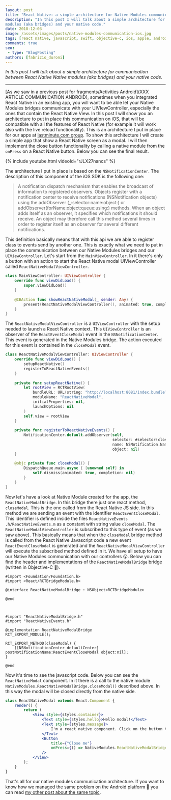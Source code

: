 ```yaml
---
layout: post
title: "React Native: a simple architecture for Native Modules communication with your UIViewController on iOS"
description: "In this post I will talk about a simple architecture for communication between React Native Native 
modules (aka bridges) and your native code."
date: 2018-12-03
image: /assets/images/posts/native-modules-communication-ios.jpg
tags: [react native, javascript, swift, objective-c, ios, apple, android, java, mobile application development]
comments: true
seo:
 - type: "BlogPosting"
authors: [fabrizio_duroni]
---
```


*In this post I will talk about a simple architecture for communication between React Native Native 
 modules (aka bridges) and your native code.*

---

[As we saw in a previous post for fragments/Activities Android](XXX ARTICLE COMMUNICATION ANDROID), sometimes when you 
integrated React Native in an existing app, you will want to be able let your Native Modules bridges communicate with
 your UIVIewController, especially the ones that contain the React Native View. In this post I will show you an 
 architecture to put in place this communication on iOS, that will be compatible with all the features of React 
 Native (for example it will work also with the live reload functionality). This is an architecture I put in place 
 for our apps at [lastminute.com group](https://lmgroup.lastminute.com/ "lastminute.com").
To show this architecture I will create a simple app that show a React Native screen as a modal. I will then 
implement the close button functionality by calling a native module from the `onPress` on a React Native button.
Below you can see the final result.

{% include youtube.html videoId="rJLX27nancs" %}

The architecture I put in place is based on the `NSNotificationCenter`. The description of this component of the iOS 
SDK is the following one:

> A notification dispatch mechanism that enables the broadcast of information to registered observers. Objects 
register with a notification center to receive notifications (NSNotification objects) using the addObserver
(_:selector:name:object:) or addObserver(forName:object:queue:using:) methods. When an object adds itself as an 
observer, it specifies which notifications it should receive. An object may therefore call this method several times 
in order to register itself as an observer for several different notifications.

This definition basically means that with this api we are able to register class to events send by another one. This 
is exactly what we need to put in place the communication between our Native Modules bridges and our `UIViewController`.
Let's start from the `MainViewController`. In it there's only a button with an action to start the React Native modal
 UIViewController called `ReactNativeModalViewController`.
 
 ```swift
 class MainViewController: UIViewController {
     override func viewDidLoad() {
         super.viewDidLoad()
     }
     
     @IBAction func showReactNativeModal(_ sender: Any) {
         present(ReactNativeModalViewController(), animated: true, completion: nil)
     }
 }
 ```

The `ReactNativeModalViewController` is a `UIViewController` with the setup needed to launch a React Native context. This 
`UIViewController` is an observer of the `ReactEventCloseModal` event in the `NSNotificationCenter`. This event is 
generated in the Native Modules bridge. The action executed for this event is contained in the `closeModal` event.

```swift
class ReactNativeModalViewController: UIViewController {
    override func viewDidLoad() {
        setupReactNative()
        registerToReactNativeEvents()
    }
    
    private func setupReactNative() {
        let rootView = RCTRootView(
            bundleURL: URL(string: "http://localhost:8081/index.bundle?platform=ios"),
            moduleName: "ReactNativeModal",
            initialProperties: nil,
            launchOptions: nil
        )
        self.view = rootView
    }
    
    private func registerToReactNativeEvents() {
        NotificationCenter.default.addObserver(self,
                                               selector: #selector(closeModal),
                                               name: NSNotification.Name(rawValue: ReactEventCloseModal),
                                               object: nil)
    }
    
    @objc private func closeModal() {
        DispatchQueue.main.async { [unowned self] in
            self.dismiss(animated: true, completion: nil)
        }
    }
}
```

Now let's have a look at Native Module created for the app, the `ReactNativeModalBridge`. In this bridge there just 
one react method, `closeModal`. This is the one called from the React Native JS side. In this method we are sending 
an event with the identifier `ReactEventCloseModal`. This identifier is defined inside the files `ReactNativeEvents
.h/ReactNativeEvents.m` as a constant with string value `closeModal`. 
The `ReactNativeModalViewController` is subscribed to this type of event (as we saw above). This basically means that
 when the `closeModal` bridge method is called from the React Native Javascript 
code a new event `ReactEventCloseModal` is generated and the `ReactNativeModalViewController` will execute the subscribed 
method defined in it. We have all setup to have our Native Modules communication with our controllers :open_mouth:.
Below you can find the header and implementations of the `ReactNativeModalBridge` bridge (written in Objective-C 
:sparkling_heart:).

```objective_c
#import <Foundation/Foundation.h>
#import <React/RCTBridgeModule.h>

@interface ReactNativeModalBridge : NSObject<RCTBridgeModule>

@end
  
  
  
#import "ReactNativeModalBridge.h"
#import "ReactNativeEvents.h"

@implementation ReactNativeModalBridge
RCT_EXPORT_MODULE();

RCT_EXPORT_METHOD(closeModal) {
    [[NSNotificationCenter defaultCenter] postNotificationName:ReactEventCloseModal object:nil];
}

@end
``` 

Now it's time to see the javascript code. Below you can see the `ReactNativeModal` component. In it there is a call 
to the native module `NativeModules.ReactNativeModalBridge.closeModal()` described above. In this way the modal will 
be closed directly from the native side.

```jsx
class ReactNativeModal extends React.Component {
    render() {
        return (
            <View style={styles.container}>
                <Text style={styles.hello}>Hello modal!</Text>
                <Text style={styles.message}>
                    I'm a react native component. Click on the button to close me using native function.
                </Text>
                <Button
                    title={"Close me"}
                    onPress={() => NativeModules.ReactNativeModalBridge.closeModal()}
                />
            </View>
        );
    }
}
``` 
 
That's all for our native modules communication architecture. If you want to know how we managed the same problem on 
the Android platform :rocket: you can read [my other post about the same topic](XXXXX).

